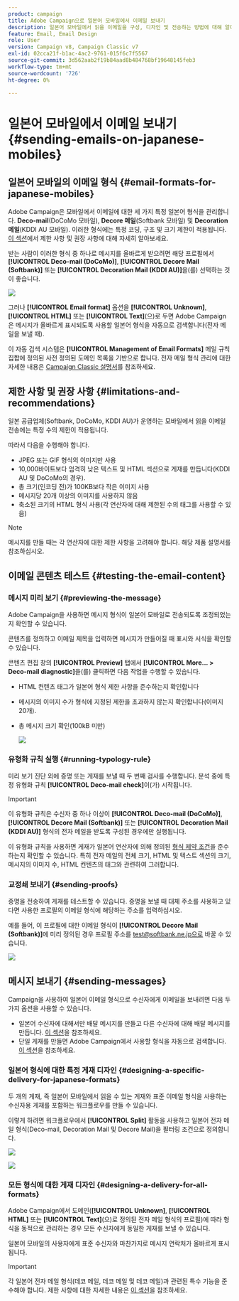 ```yaml
---
product: campaign
title: Adobe Campaign으로 일본어 모바일에서 이메일 보내기
description: 일본어 모바일에서 읽을 이메일을 구성, 디자인 및 전송하는 방법에 대해 알아봅니다
feature: Email, Email Design
role: User
version: Campaign v8, Campaign Classic v7
exl-id: 02cca21f-b1ac-4ac2-9761-015f6c7f5567
source-git-commit: 3d562aab2f19b84aad8b484768bf19648145feb3
workflow-type: tm+mt
source-wordcount: '726'
ht-degree: 0%

---
```


# 일본어 모바일에서 이메일 보내기 {#sending-emails-on-japanese-mobiles}

## 일본어 모바일의 이메일 형식 {#email-formats-for-japanese-mobiles}

Adobe Campaign은 모바일에서 이메일에 대한 세 가지 특정 일본어 형식을 관리합니다. **Deco-mail**(DoCoMo 모바일), **Decore 메일**(Softbank 모바일) 및 **Decoration 메일**(KDDI AU 모바일). 이러한 형식에는 특정 코딩, 구조 및 크기 제한이 적용됩니다. [이 섹션](#limitations-and-recommendations)에서 제한 사항 및 권장 사항에 대해 자세히 알아보세요.

받는 사람이 이러한 형식 중 하나로 메시지를 올바르게 받으려면 해당 프로필에서 **[!UICONTROL Deco-mail (DoCoMo)]**, **[!UICONTROL Decore Mail (Softbank)]** 또는 **[!UICONTROL Decoration Mail (KDDI AU)]**&#x200B;을(를) 선택하는 것이 좋습니다.

![](assets/deco-mail_03.png)

그러나 **[!UICONTROL Email format]** 옵션을 **[!UICONTROL Unknown]**, **[!UICONTROL HTML]** 또는 **[!UICONTROL Text]**(으)로 두면 Adobe Campaign은 메시지가 올바르게 표시되도록 사용할 일본어 형식을 자동으로 검색합니다(전자 메일을 보낼 때).

이 자동 검색 시스템은 **[!UICONTROL Management of Email Formats]** 메일 규칙 집합에 정의된 사전 정의된 도메인 목록을 기반으로 합니다. 전자 메일 형식 관리에 대한 자세한 내용은 [Campaign Classic 설명서](https://experienceleague.adobe.com/docs/campaign-classic/using/installing-campaign-classic/additional-configurations/email-deliverability.html#managing-email-formats)를 참조하세요.

## 제한 사항 및 권장 사항 {#limitations-and-recommendations}

일본 공급업체(Softbank, DoCoMo, KDDI AU)가 운영하는 모바일에서 읽을 이메일 전송에는 특정 수의 제한이 적용됩니다.

따라서 다음을 수행해야 합니다.

* JPEG 또는 GIF 형식의 이미지만 사용
* 10,000바이트보다 엄격히 낮은 텍스트 및 HTML 섹션으로 게재를 만듭니다(KDDI AU 및 DoCoMo의 경우).
* 총 크기(인코딩 전)가 100KB보다 작은 이미지 사용
* 메시지당 20개 이상의 이미지를 사용하지 않음
* 축소된 크기의 HTML 형식 사용(각 연산자에 대해 제한된 수의 태그를 사용할 수 있음)

>[!NOTE]
>
>메시지를 만들 때는 각 연산자에 대한 제한 사항을 고려해야 합니다. 해당 제품 설명서를 참조하십시오.


## 이메일 콘텐츠 테스트 {#testing-the-email-content}

### 메시지 미리 보기 {#previewing-the-message}

Adobe Campaign을 사용하면 메시지 형식이 일본어 모바일로 전송되도록 조정되었는지 확인할 수 있습니다.

콘텐츠를 정의하고 이메일 제목을 입력하면 메시지가 만들어질 때 표시와 서식을 확인할 수 있습니다.

콘텐츠 편집 창의 **[!UICONTROL Preview]** 탭에서 **[!UICONTROL More... > Deco-mail diagnostic]**&#x200B;을(를) 클릭하면 다음 작업을 수행할 수 있습니다.

* HTML 컨텐츠 태그가 일본어 형식 제한 사항을 준수하는지 확인합니다
* 메시지의 이미지 수가 형식에 지정된 제한을 초과하지 않는지 확인합니다(이미지 20개).
* 총 메시지 크기 확인(100kB 미만)

  ![](assets/deco-mail_06.png)

### 유형화 규칙 실행 {#running-typology-rule}

미리 보기 진단 외에 증명 또는 게재를 보낼 때 두 번째 검사를 수행합니다. 분석 중에 특정 유형화 규칙 **[!UICONTROL Deco-mail check]**&#x200B;이(가) 시작됩니다.

>[!IMPORTANT]
>
>이 유형화 규칙은 수신자 중 하나 이상이 **[!UICONTROL Deco-mail (DoCoMo)]**, **[!UICONTROL Decore Mail (Softbank)]** 또는 **[!UICONTROL Decoration Mail (KDDI AU)]** 형식의 전자 메일을 받도록 구성된 경우에만 실행됩니다.

이 유형화 규칙을 사용하면 게재가 일본어 연산자에 의해 정의된 [형식 제약 조건](#limitations-and-recommendations)을 준수하는지 확인할 수 있습니다. 특히 전자 메일의 전체 크기, HTML 및 텍스트 섹션의 크기, 메시지의 이미지 수, HTML 컨텐츠의 태그와 관련하여 그러합니다.

### 교정쇄 보내기 {#sending-proofs}

증명을 전송하여 게재를 테스트할 수 있습니다. 증명을 보낼 때 대체 주소를 사용하고 있다면 사용한 프로필의 이메일 형식에 해당하는 주소를 입력하십시오.

예를 들어, 이 프로필에 대한 이메일 형식이 **[!UICONTROL Decore Mail (Softbank)]**&#x200B;에 미리 정의된 경우 프로필 주소를 test@softbank.ne.jp으로 바꿀 수 있습니다.

![](assets/deco-mail_05.png)

## 메시지 보내기 {#sending-messages}

Campaign을 사용하여 일본어 이메일 형식으로 수신자에게 이메일을 보내려면 다음 두 가지 옵션을 사용할 수 있습니다.

* 일본어 수신자에 대해서만 배달 메시지를 만들고 다른 수신자에 대해 배달 메시지를 만듭니다. [이 섹션](#designing-a-specific-delivery-for-japanese-formats)을 참조하세요.
* 단일 게재를 만들면 Adobe Campaign에서 사용할 형식을 자동으로 검색합니다. [이 섹션](#designing-a-delivery-for-all-formats)을 참조하세요.

### 일본어 형식에 대한 특정 게재 디자인 {#designing-a-specific-delivery-for-japanese-formats}

두 개의 게재, 즉 일본어 모바일에서 읽을 수 있는 게재와 표준 이메일 형식을 사용하는 수신자용 게재를 포함하는 워크플로우를 만들 수 있습니다.

이렇게 하려면 워크플로우에서 **[!UICONTROL Split]** 활동을 사용하고 일본어 전자 메일 형식(Deco-mail, Decoration Mail 및 Decore Mail)을 필터링 조건으로 정의합니다.

![](assets/deco-mail_08.png)

![](assets/deco-mail_07.png)

### 모든 형식에 대한 게재 디자인 {#designing-a-delivery-for-all-formats}

Adobe Campaign에서 도메인(**[!UICONTROL Unknown]**, **[!UICONTROL HTML]** 또는 **[!UICONTROL Text]**(으)로 정의된 전자 메일 형식의 프로필)에 따라 형식을 동적으로 관리하는 경우 모든 수신자에게 동일한 게재를 보낼 수 있습니다.

일본어 모바일의 사용자에게 표준 수신자와 마찬가지로 메시지 연락처가 올바르게 표시됩니다.

>[!IMPORTANT]
>
>각 일본어 전자 메일 형식(데코 메일, 데코 메일 및 데코 메일)과 관련된 특수 기능을 준수해야 합니다. 제한 사항에 대한 자세한 내용은 [이 섹션](#limitations-and-recommendations)을 참조하세요.
